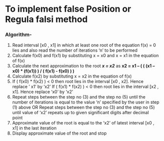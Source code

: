 # To implement false Position or Regula falsi method

### Algorithm-
1.	Read interval [x0 , x1] in which at least one root of the equation f(x) = 0 lies and also read the number of iterations ‘n’ to be performed 
2.	Calculate f(x0) and f(x1) by substituting x = x0 and x = x1 in the equation of f(x)
3.	Calculate the next approximation to the root ***x = x2*** as 
	**x2 = x1 – ( ( (x1 – x0) * (f(x1)) ) / ( f(x1) - f(x0) ) )**
4.	Calculate f(x2) by substituting x = x2 in the equation of f(x)
5.	If ( f(x0) * f(x2) ) < 0 then root lies in the interval [x0 , x2]. Hence replace ’ x1’ by ‘x2’ 
	If ( f(x1) * f(x2) ) < 0 then root lies in the interval [x2 , x1]. Hence replace ‘x0’ by ‘x2’
6.	Repeat steps between the step no (3) and the step no (5) until the number of iterations is equal to the value ‘n’ specified by the user in step (1) above
	OR
	Repeat steps between the step no (3) and the step no (5) until value of ‘x2’ repeats up to given significant digits after decimal point
7.	Approximate value of the root is equal to the ‘x2’ of latest interval [x0 , x1] in the last iteration
8.	Display approximate value of the root and stop
